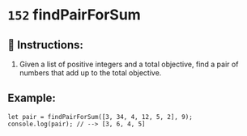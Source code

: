 # `152` findPairForSum

## 📝 Instructions:

1. Given a list of positive integers and a total objective, find a pair of numbers that add up to the total objective.

## Example:
 
```Js
let pair = findPairForSum([3, 34, 4, 12, 5, 2], 9);
console.log(pair); // --> [3, 6, 4, 5]
```